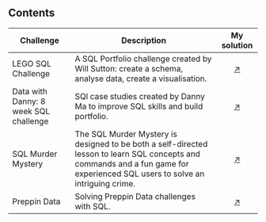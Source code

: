 ## Contents

| Challenge | Description | My solution |
|----------|----------|:----------:|
| LEGO SQL Challenge | A SQL Portfolio challenge created by Will Sutton: create a schema, analyse data, create a visualisation. | [↗️](https://github.com/duonglindaa/SQL_challenges/tree/main/LEGO%20SQL%20Challenge) |
| Data with Danny: 8 week SQL challenge | SQl case studies created by Danny Ma to improve SQL skills and build portfolio. | [↗️](https://github.com/duonglindaa/SQL_challenges/tree/main/Data%20with%20Danny-%208%20week%20challenge) |
|SQL Murder Mystery|The SQL Murder Mystery is designed to be both a self-directed lesson to learn SQL concepts and commands and a fun game for experienced SQL users to solve an intriguing crime.|[↗️](https://github.com/duonglindaa/SQL_challenges/tree/main/SQL%20Murder%20Mystery)|
|Preppin Data|Solving Preppin Data challenges with SQL.|[↗️](https://github.com/duonglindaa/SQL_challenges/tree/main/Preppin%20Data)|
